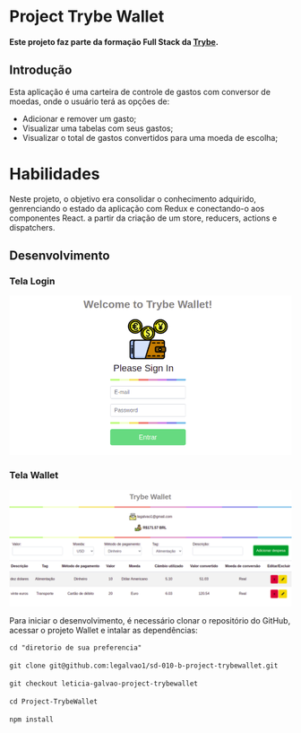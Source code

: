 # Project Trybe Wallet
#### Este projeto faz parte da formação Full Stack da <a href="https://www.betrybe.com/">Trybe</a>.

## Introdução
Esta aplicação é uma carteira de controle de gastos com conversor de moedas, onde o usuário terá as opções de:
  - Adicionar e remover um gasto;
  - Visualizar uma tabelas com seus gastos;
  - Visualizar o total de gastos convertidos para uma moeda de escolha;


# Habilidades
Neste projeto, o objetivo era consolidar o conhecimento adquirido, genrenciando o estado da aplicação com Redux e conectando-o aos componentes React. a partir da criação de um store, reducers, actions e dispatchers.

## Desenvolvimento

### Tela Login
![image](tela-login.png)

### Tela Wallet
![image](tela-wallet.png)


Para iniciar o desenvolvimento, é necessário clonar o repositório do GitHub, acessar o projeto Wallet e intalar as dependências:
```shell
cd "diretorio de sua preferencia"

git clone git@github.com:legalvao1/sd-010-b-project-trybewallet.git

git checkout leticia-galvao-project-trybewallet

cd Project-TrybeWallet

npm install
